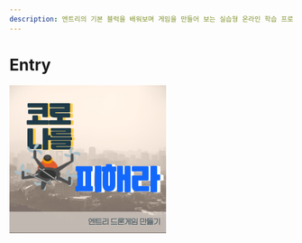 ```yaml
---
description: 엔트리의 기본 블럭을 배워보며 게임을 만들어 보는 실습형 온라인 학습 프로그램
---
```


# Entry

![](../.gitbook/assets/1.png)



